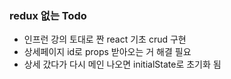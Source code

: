 ### redux 없는 Todo
- 인프런 강의 토대로 짠 react 기초 crud 구현
- 상세페이지 id로 props 받아오는 거 해결 필요
- 상세 갔다가 다시 메인 나오면 initialState로 초기화 됨
